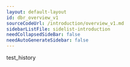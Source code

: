```yaml
---
layout: default-layout
id: dbr_overview_v1
sourceCodeUrl: /introduction/overview_v1.md
sidebarListFile: sidelist-introduction
needCollapsedSideBar: false
needAutoGenerateSidebar: false
---
```


test_history
